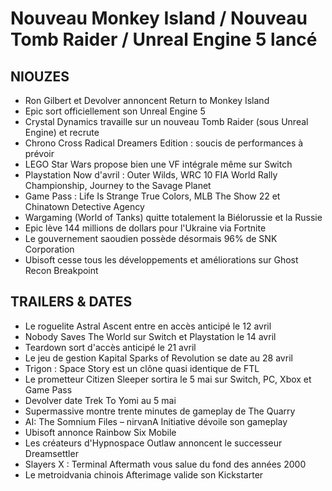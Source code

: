 # Nouveau Monkey Island / Nouveau Tomb Raider / Unreal Engine 5 lancé

## NIOUZES

- Ron Gilbert et Devolver annoncent Return to Monkey Island
- Epic sort officiellement son Unreal Engine 5
- Crystal Dynamics travaille sur un nouveau Tomb Raider (sous Unreal Engine) et recrute
- Chrono Cross Radical Dreamers Edition : soucis de performances à prévoir
- LEGO Star Wars propose bien une VF intégrale même sur Switch
- Playstation Now d'avril : Outer Wilds, WRC 10 FIA World Rally Championship, Journey to the Savage Planet
- Game Pass : Life Is Strange True Colors, MLB The Show 22 et Chinatown Detective Agency
- Wargaming (World of Tanks) quitte totalement la Biélorussie et la Russie
- Epic lève 144 millions de dollars pour l'Ukraine via Fortnite
- Le gouvernement saoudien possède désormais 96% de SNK Corporation
- Ubisoft cesse tous les développements et améliorations sur Ghost Recon Breakpoint

## TRAILERS & DATES

- Le roguelite Astral Ascent entre en accès anticipé le 12 avril
- Nobody Saves The World sur Switch et Playstation le 14 avril
- Teardown sort d'accès anticipé le 21 avril
- Le jeu de gestion Kapital Sparks of Revolution se date au 28 avril
- Trigon : Space Story est un clône quasi identique de FTL
- Le prometteur Citizen Sleeper sortira le 5 mai sur Switch, PC, Xbox et Game Pass
- Devolver date Trek To Yomi au 5 mai
- Supermassive montre trente minutes de gameplay de The Quarry
- AI: The Somnium Files – nirvanA Initiative dévoile son gameplay
- Ubisoft annonce Rainbow Six Mobile
- Les créateurs d'Hypnospace Outlaw annoncent le successeur Dreamsettler
- Slayers X : Terminal Aftermath vous salue du fond des années 2000
- Le metroidvania chinois Afterimage valide son Kickstarter
